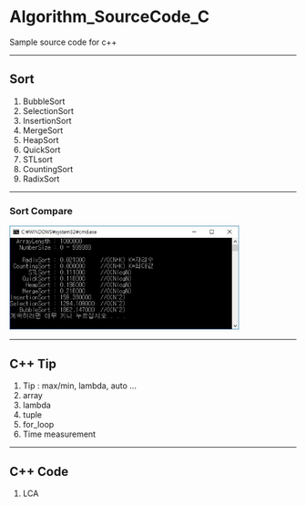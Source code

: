 # Algorithm_SourceCode_C

Sample source code for c++

---
## Sort
1) BubbleSort
2) SelectionSort
3) InsertionSort
4) MergeSort
5) HeapSort
6) QuickSort
7) STLsort
8) CountingSort
9) RadixSort

---
### Sort Compare
<img  width = "80%" height = "80%" src="https://github.com/lozenia64/Algorithm_SourceCode_C/blob/master/Sort/SortAlgorithmCompare.JPG" />

---
## C++ Tip
1) Tip : max/min, lambda, auto ...
2) array
3) lambda
4) tuple
5) for_loop
6) Time measurement

---
## C++ Code
1) LCA
